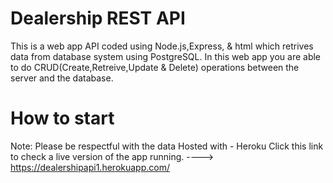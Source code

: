 # Dealership REST API
This is a web app API coded using Node.js,Express, & html which retrives data from database system using PostgreSQL. In this web app you are able to do 
CRUD(Create,Retreive,Update & Delete) operations between the server and the database.
# How to start
Note: Please be respectful with the data
Hosted with - Heroku
Click this link to check a live version of the app running. ----> https://dealershipapi1.herokuapp.com/
